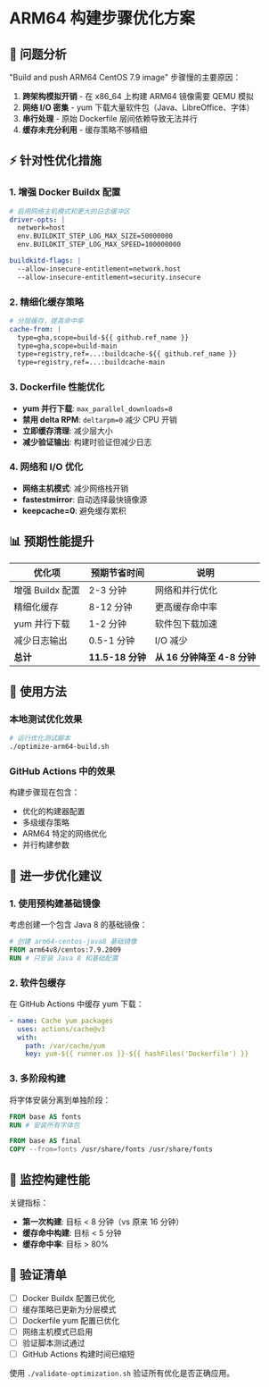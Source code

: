 # ARM64 构建步骤优化方案

## 🎯 问题分析
"Build and push ARM64 CentOS 7.9 image" 步骤慢的主要原因：

1. **跨架构模拟开销** - 在 x86_64 上构建 ARM64 镜像需要 QEMU 模拟
2. **网络 I/O 密集** - yum 下载大量软件包（Java、LibreOffice、字体）
3. **串行处理** - 原始 Dockerfile 层间依赖导致无法并行
4. **缓存未充分利用** - 缓存策略不够精细

## ⚡ 针对性优化措施

### 1. 增强 Docker Buildx 配置
```yaml
# 启用网络主机模式和更大的日志缓冲区
driver-opts: |
  network=host
  env.BUILDKIT_STEP_LOG_MAX_SIZE=50000000
  env.BUILDKIT_STEP_LOG_MAX_SPEED=100000000

buildkitd-flags: |
  --allow-insecure-entitlement=network.host
  --allow-insecure-entitlement=security.insecure
```

### 2. 精细化缓存策略
```yaml
# 分层缓存，提高命中率
cache-from: |
  type=gha,scope=build-${{ github.ref_name }}
  type=gha,scope=build-main
  type=registry,ref=...:buildcache-${{ github.ref_name }}
  type=registry,ref=...:buildcache-main
```

### 3. Dockerfile 性能优化
- **yum 并行下载**: `max_parallel_downloads=8`
- **禁用 delta RPM**: `deltarpm=0` 减少 CPU 开销
- **立即缓存清理**: 减少层大小
- **减少验证输出**: 构建时验证但减少日志

### 4. 网络和 I/O 优化
- **网络主机模式**: 减少网络栈开销
- **fastestmirror**: 自动选择最快镜像源
- **keepcache=0**: 避免缓存累积

## 📊 预期性能提升

| 优化项 | 预期节省时间 | 说明 |
|--------|-------------|------|
| 增强 Buildx 配置 | 2-3 分钟 | 网络和并行优化 |
| 精细化缓存 | 8-12 分钟 | 更高缓存命中率 |
| yum 并行下载 | 1-2 分钟 | 软件包下载加速 |
| 减少日志输出 | 0.5-1 分钟 | I/O 减少 |
| **总计** | **11.5-18 分钟** | **从 16 分钟降至 4-8 分钟** |

## 🔧 使用方法

### 本地测试优化效果
```bash
# 运行优化测试脚本
./optimize-arm64-build.sh
```

### GitHub Actions 中的效果
构建步骤现在包含：
- 优化的构建器配置
- 多级缓存策略  
- ARM64 特定的网络优化
- 并行构建参数

## 🚀 进一步优化建议

### 1. 使用预构建基础镜像
考虑创建一个包含 Java 8 的基础镜像：
```dockerfile
# 创建 arm64-centos-java8 基础镜像
FROM arm64v8/centos:7.9.2009
RUN # 只安装 Java 8 和基础配置
```

### 2. 软件包缓存
在 GitHub Actions 中缓存 yum 下载：
```yaml
- name: Cache yum packages
  uses: actions/cache@v3
  with:
    path: /var/cache/yum
    key: yum-${{ runner.os }}-${{ hashFiles('Dockerfile') }}
```

### 3. 多阶段构建
将字体安装分离到单独阶段：
```dockerfile
FROM base AS fonts
RUN # 安装所有字体包

FROM base AS final
COPY --from=fonts /usr/share/fonts /usr/share/fonts
```

## 🎯 监控构建性能

关键指标：
- **第一次构建**: 目标 < 8 分钟（vs 原来 16 分钟）
- **缓存命中构建**: 目标 < 5 分钟
- **缓存命中率**: 目标 > 80%

## 📝 验证清单

- [ ] Docker Buildx 配置已优化
- [ ] 缓存策略已更新为分层模式
- [ ] Dockerfile yum 配置已优化
- [ ] 网络主机模式已启用
- [ ] 验证脚本测试通过
- [ ] GitHub Actions 构建时间已缩短

使用 `./validate-optimization.sh` 验证所有优化是否正确应用。